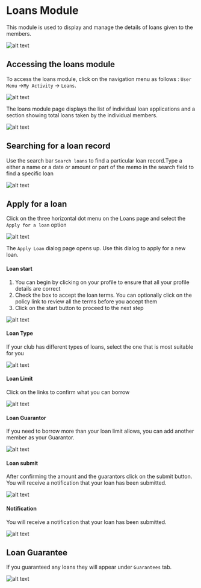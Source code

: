# Loans Module
This module is used to display and manage the details of loans given to the members.

![alt text](../images/4.0_Loans_Banner.png ":size=x100 Loans Banner")

## Accessing the loans module

To access the loans module, click on the navigation menu as follows : `User Menu` ->`My Activity` ->  `Loans`.

![alt text](../images/4.1_Loans_Menu.png ":size=x200 Loans menu")


The loans module page displays the list of individual loan applications and a section showing total loans taken by the individual members.

![alt text](../images/4.2_Loans_Page.png ":size=x300 Loans page")

## Searching for a loan record

Use the search bar `Search loans` to find a particular loan record.Type a either a name or a date or amount or part of the memo in the search field to find a specific loan


![alt text](../images/4.3_Search_Loans_Page.png ":size=x300 Search Loans")

## Apply for a loan
Click on the three horizontal dot menu on the Loans page and select the `Apply for a loan` option

![alt text](../images/4.4_Apply_Loan_Menu.png ":size=x100 Apply Loan")

The `Apply Loan` dialog page opens up. Use this dialog to apply for a new loan.

<!-- tabs:start -->

#### **Loan start**
1. You can begin by clicking on your profile to ensure that all your profile details are correct
1. Check the box to accept the loan terms. You can optionally click on the policy link to review all the terms before you accept them
1. Click on the start button to proceed to the next step

![alt text](../images/4.4_Apply_Loan_Page.png ":size=x300 Apply Loan start")

#### **Loan Type**
If your club has different types of loans, select the one that is most suitable for you

![alt text](../images/4.4.1_Apply_Loan_Type.png ":size=x300 Loan Types List")

#### **Loan Limit**
Click on the links to confirm what you can borrow

![alt text](../images/4.4.2.0_Apply_Loan_Limit.png ":size=x300 Loan Limit screen")

#### **Loan Guarantor**
If you need to borrow more than your loan limit allows, you can add another member as your Guarantor.

![alt text](../images/4.4.2.2_Apply_Loan_Guarantor.png ":size=x300 Loan Guarantor screen")

#### **Loan submit**
After confirming the amount and the guarantors click on the submit button. You will receive a notification that your loan has been submitted.

![alt text](../images/4.4.2_Apply_Loan_Page_2.png ":size=x300 Apply Loan submit")

#### **Notification**
You will receive a notification that your loan has been submitted.

![alt text](../images/4.4.4.1_Apply_Loan_Notify.png ":size=x300 Apply Loan submit")

<!-- tabs:end -->

## Loan Guarantee
If you guaranteed any loans they will appear under `Guarantees` tab.

![alt text](../images/4.5_Loan_Gurantee_Page.png "Loan Guarantee tab")
